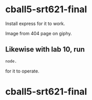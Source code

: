 # cball5-srt621-final

Install express for it to work.

Image from 404 page on giphy.

## Likewise with lab 10, run 
``` bash
node.
```
for it to operate.

# cball5-srt621-final
